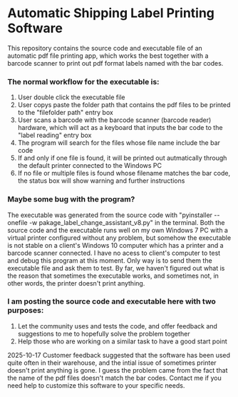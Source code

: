 # Automatic Shipping Label Printing Software
This repository contains the source code and executable file of an automatic pdf file printing app, which works the best together with a barcode scanner to print out pdf format labels named with the bar codes. 

### The normal workflow for the executable is:
1. User double click the executable file
2. User copys paste the folder path that contains the pdf files to be printed to the "filefolder path" entry box
3. User scans a barcode with the barcode scanner (barcode reader) hardware, which will act as a keyboard that inputs the bar code to the "label reading" entry box
4. The program will search for the files whose file name include the bar code
5. If and only if one file is found, it will be printed out autmatically through the default printer connected to the Windows PC
6. If no file or multiple files is found whose filename matches the bar code, the status box will show warning and further instructions

### Maybe some bug with the program?
The executable was generated from the source code with "pyinstaller --onefile -w pakage_label_change_assistant_v8.py" in the terminal.
Both the source code and the executable runs well on my own Windows 7 PC with a virtual printer configured without any problem, but somehow the executable is not stable on a client's Windows 10 computer which has a printer and a barcode scanner connected. 
I have no acess to client's computer to test and debug this program at this moment. Only way is to send them the executable file and ask them to test. By far, we haven't figured out what is the reason that sometimes the executable works, and sometimes not, in other words, the printer doesn't print anything.


### I am posting the source code and executable here with two purposes:
1. Let the community uses and tests the code, and offer feedback and suggestions to me to hopefully solve the problem together
2. Help those who are working on a similar task to have a good start point

2025-10-17 Customer feedback suggested that the software has been used quite often in their warehouse, and the intial issue of sometimes printer doesn't print anything is gone. I guess the problem came from the fact that the name of the pdf files doesn't match the bar codes.
Contact me if you need help to customize this software to your specific needs.
